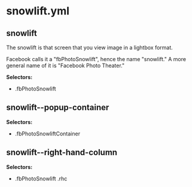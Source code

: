 # snowlift.yml



## snowlift


The snowlift is that screen that you view image in a lightbox format.

Facebook calls it a "fbPhotoSnowlift", hence the name "snowlift."
A more general name of it is "Facebook Photo Theater."


__Selectors:__

 * .fbPhotoSnowlift



## snowlift--popup-container

__Selectors:__

 * .fbPhotoSnowliftContainer



## snowlift--right-hand-column

__Selectors:__

 * .fbPhotoSnowlift .rhc

